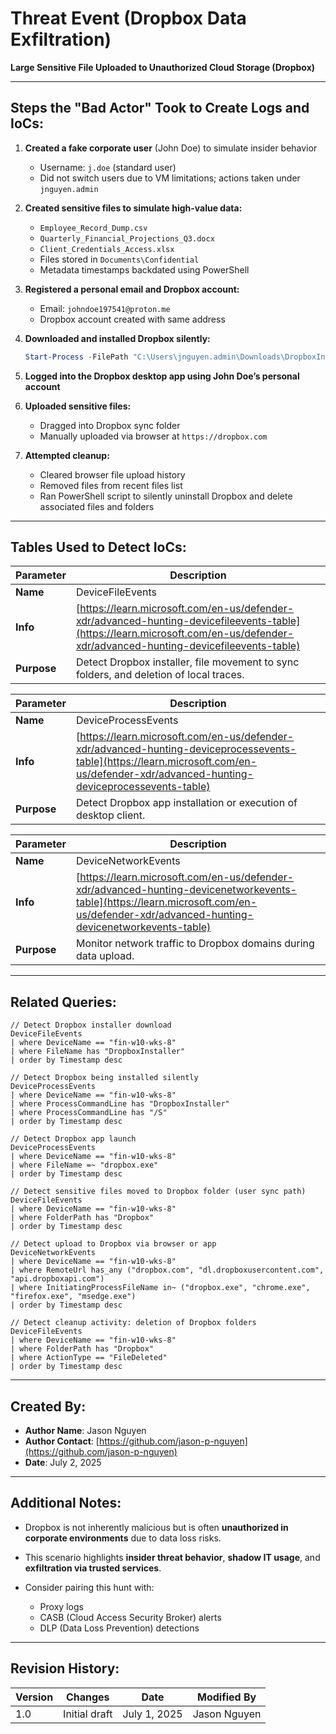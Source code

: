 # Threat Event (Dropbox Data Exfiltration)

**Large Sensitive File Uploaded to Unauthorized Cloud Storage (Dropbox)**

---

## Steps the "Bad Actor" Took to Create Logs and IoCs:

1. **Created a fake corporate user** (John Doe) to simulate insider behavior

   * Username: `j.doe` (standard user)
   * Did not switch users due to VM limitations; actions taken under `jnguyen.admin`

2. **Created sensitive files to simulate high-value data:**

   * `Employee_Record_Dump.csv`
   * `Quarterly_Financial_Projections_Q3.docx`
   * `Client_Credentials_Access.xlsx`
   * Files stored in `Documents\Confidential`
   * Metadata timestamps backdated using PowerShell

3. **Registered a personal email and Dropbox account:**

   * Email: `johndoe197541@proton.me`
   * Dropbox account created with same address

4. **Downloaded and installed Dropbox silently:**

   ```powershell
   Start-Process -FilePath "C:\Users\jnguyen.admin\Downloads\DropboxInstaller.exe" -ArgumentList "/S" -Wait
   ```

5. **Logged into the Dropbox desktop app using John Doe’s personal account**

6. **Uploaded sensitive files:**

   * Dragged into Dropbox sync folder
   * Manually uploaded via browser at `https://dropbox.com`

7. **Attempted cleanup:**

   * Cleared browser file upload history
   * Removed files from recent files list
   * Ran PowerShell script to silently uninstall Dropbox and delete associated files and folders

---

## Tables Used to Detect IoCs:

| **Parameter** | **Description**                                                                                                                                                                  |
| ------------- | -------------------------------------------------------------------------------------------------------------------------------------------------------------------------------- |
| **Name**      | DeviceFileEvents                                                                                                                                                                 |
| **Info**      | [https://learn.microsoft.com/en-us/defender-xdr/advanced-hunting-devicefileevents-table](https://learn.microsoft.com/en-us/defender-xdr/advanced-hunting-devicefileevents-table) |
| **Purpose**   | Detect Dropbox installer, file movement to sync folders, and deletion of local traces.                                                                                           |

| **Parameter** | **Description**                                                                                                                                                                        |
| ------------- | -------------------------------------------------------------------------------------------------------------------------------------------------------------------------------------- |
| **Name**      | DeviceProcessEvents                                                                                                                                                                    |
| **Info**      | [https://learn.microsoft.com/en-us/defender-xdr/advanced-hunting-deviceprocessevents-table](https://learn.microsoft.com/en-us/defender-xdr/advanced-hunting-deviceprocessevents-table) |
| **Purpose**   | Detect Dropbox app installation or execution of desktop client.                                                                                                                        |

| **Parameter** | **Description**                                                                                                                                                                        |
| ------------- | -------------------------------------------------------------------------------------------------------------------------------------------------------------------------------------- |
| **Name**      | DeviceNetworkEvents                                                                                                                                                                    |
| **Info**      | [https://learn.microsoft.com/en-us/defender-xdr/advanced-hunting-devicenetworkevents-table](https://learn.microsoft.com/en-us/defender-xdr/advanced-hunting-devicenetworkevents-table) |
| **Purpose**   | Monitor network traffic to Dropbox domains during data upload.                                                                                                                         |

---

## Related Queries:

```kql
// Detect Dropbox installer download
DeviceFileEvents
| where DeviceName == "fin-w10-wks-8"
| where FileName has "DropboxInstaller"
| order by Timestamp desc 

// Detect Dropbox being installed silently
DeviceProcessEvents
| where DeviceName == "fin-w10-wks-8"
| where ProcessCommandLine has "DropboxInstaller"
| where ProcessCommandLine has "/S"
| order by Timestamp desc 

// Detect Dropbox app launch
DeviceProcessEvents
| where DeviceName == "fin-w10-wks-8"
| where FileName =~ "dropbox.exe"
| order by Timestamp desc 

// Detect sensitive files moved to Dropbox folder (user sync path)
DeviceFileEvents
| where DeviceName == "fin-w10-wks-8"
| where FolderPath has "Dropbox"
| order by Timestamp desc 

// Detect upload to Dropbox via browser or app
DeviceNetworkEvents
| where DeviceName == "fin-w10-wks-8"
| where RemoteUrl has_any ("dropbox.com", "dl.dropboxusercontent.com", "api.dropboxapi.com")
| where InitiatingProcessFileName in~ ("dropbox.exe", "chrome.exe", "firefox.exe", "msedge.exe")
| order by Timestamp desc 

// Detect cleanup activity: deletion of Dropbox folders
DeviceFileEvents
| where DeviceName == "fin-w10-wks-8"
| where FolderPath has "Dropbox"
| where ActionType == "FileDeleted"
| order by Timestamp desc 
```

---

## Created By:

* **Author Name**: Jason Nguyen
* **Author Contact**: [https://github.com/jason-p-nguyen](https://github.com/jason-p-nguyen)
* **Date**: July 2, 2025

---

## Additional Notes:

* Dropbox is not inherently malicious but is often **unauthorized in corporate environments** due to data loss risks.
* This scenario highlights **insider threat behavior**, **shadow IT usage**, and **exfiltration via trusted services**.
* Consider pairing this hunt with:

  * Proxy logs
  * CASB (Cloud Access Security Broker) alerts
  * DLP (Data Loss Prevention) detections

---

## Revision History:

| **Version** | **Changes**   | **Date**     | **Modified By** |
| ----------- | ------------- | ------------ | --------------- |
| 1.0         | Initial draft | July 1, 2025 | Jason Nguyen    |
